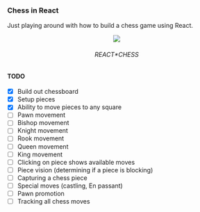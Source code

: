 ### Chess in React

Just playing around with how to build a chess game using React.

<div align="center">
  <img src="https://emojipedia-us.s3.dualstack.us-west-1.amazonaws.com/thumbs/120/samsung/320/black-chess-knight_265e.png" />
  <br/><h6>REACT*CHESS</h6>
</div>

#### TODO

- [x] Build out chessboard
- [x] Setup pieces
- [x] Ability to move pieces to any square
- [ ] Pawn movement
- [ ] Bishop movement
- [ ] Knight movement
- [ ] Rook movement
- [ ] Queen movement
- [ ] King movement
- [ ] Clicking on piece shows available moves
- [ ] Piece vision (determining if a piece is blocking)
- [ ] Capturing a chess piece
- [ ] Special moves (castling, En passant)
- [ ] Pawn promotion
- [ ] Tracking all chess moves
